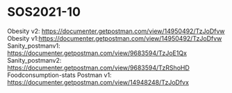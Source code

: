 # SOS2021-10
Obesity v2: https://documenter.getpostman.com/view/14950492/TzJoDfvw
Obesity v1:https://documenter.getpostman.com/view/14950492/TzJoDfvw
Sanity_postmanv1: https://documenter.getpostman.com/view/9683594/TzJoE1Qx
Sanity_postmanv2: https://documenter.getpostman.com/view/9683594/TzRShoHD
Foodconsumption-stats Postman v1: https://documenter.getpostman.com/view/14948248/TzJoDfvx